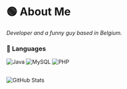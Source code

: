 
# 🟢 About Me
*Developer and a funny guy based in Belgium.*

### 📗 Languages
![Java](https://img.shields.io/badge/Java-1B1F23?style=for-the-badge&logo=IntelliJ-IDEA&logoColor=2AAA8A)
![MySQL](https://img.shields.io/badge/MySQL-1B1F23?style=for-the-badge&logo=MySQL&logoColor=2AAA8A)
![PHP](https://img.shields.io/badge/PHP-1B1F23?style=for-the-badge&logo=PHP&logoColor=2AAA8A)

<br/>

<img src="https://github-readme-stats.vercel.app/api?username=LetsVrime&include_all_commits=true&count_private=true&show_icons=true&line_height=20&title_color=2AAA8A&icon_color=2AAA8A&text_color=F4F4F4&bg_color=0D1117" alt="GitHub Stats"/>

